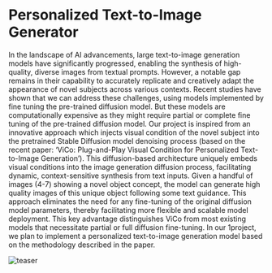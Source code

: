 # Personalized Text-to-Image Generator

In the landscape of AI advancements, large text-to-image generation models have significantly
progressed, enabling the synthesis of high-quality, diverse images from textual prompts.
However, a notable gap remains in their capability to accurately replicate and creatively adapt
the appearance of novel subjects across various contexts. Recent studies have shown that we can
address these challenges, using models implemented by fine tuning the pre-trained diffusion
model. But these models are computationally expensive as they might require partial or complete
fine tuning of the pre-trained diffusion model. Our project is inspired from an innovative
approach which injects visual condition of the novel subject into the pretrained Stable Diffusion
model denoising process (based on the recent paper: ‘ViCo: Plug-and-Play Visual Condition for
Personalized Text-to-Image Generation’). This diffusion-based architecture uniquely embeds
visual conditions into the image generation diffusion process, facilitating dynamic,
context-sensitive synthesis from text inputs. Given a handful of images (4-7) showing a novel
object concept, the model can generate high quality images of this unique object following some
text guidance. This approach eliminates the need for any fine-tuning of the original diffusion
model parameters, thereby facilitating more flexible and scalable model deployment. This key
advantage distinguishes ViCo from most existing models that necessitate partial or full diffusion
fine-tuning. In our 1project, we plan to implement a personalized text-to-image generation model
based on the methodology described in the paper.


![teaser](https://github.com/kunaldudhavat/Personalized-text-to-image-generator/assets/54941117/96598ddc-8094-4e89-b12b-a3619c2c983f)
